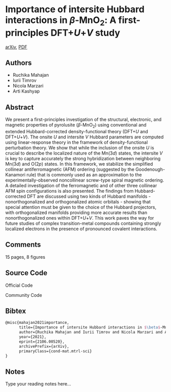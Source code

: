 
# Importance of intersite Hubbard interactions in $β$-MnO$_2$: A first-principles DFT+$U$+$V$ study

[arXiv](https://arxiv.org/abs/2106.0520), [PDF](https://arxiv.org/pdf/2106.0520.pdf)

## Authors

- Ruchika Mahajan
- Iurii Timrov
- Nicola Marzari
- Arti Kashyap

## Abstract

We present a first-principles investigation of the structural, electronic, and magnetic properties of pyrolusite ($\beta$-MnO$_2$) using conventional and extended Hubbard-corrected density-functional theory (DFT+$U$ and DFT+$U$+$V$). The onsite $U$ and intersite $V$ Hubbard parameters are computed using linear-response theory in the framework of density-functional perturbation theory. We show that while the inclusion of the onsite $U$ is crucial to describe the localized nature of the Mn($3d$) states, the intersite $V$ is key to capture accurately the strong hybridization between neighboring Mn($3d$) and O($2p$) states. In this framework, we stabilize the simplified collinear antiferromagnetic (AFM) ordering (suggested by the Goodenough-Kanamori rule) that is commonly used as an approximation to the experimentally-observed noncollinear screw-type spiral magnetic ordering. A detailed investigation of the ferromagnetic and of other three collinear AFM spin configurations is also presented. The findings from Hubbard-corrected DFT are discussed using two kinds of Hubbard manifolds - nonorthogonalized and orthogonalized atomic orbitals - showing that special attention must be given to the choice of the Hubbard projectors, with orthogonalized manifolds providing more accurate results than nonorthogonalized ones within DFT+$U$+$V$. This work paves the way for future studies of complex transition-metal compounds containing strongly localized electrons in the presence of pronounced covalent interactions.

## Comments

15 pages, 8 figures

## Source Code

Official Code



Community Code



## Bibtex

```tex
@misc{mahajan2021importance,
      title={Importance of intersite Hubbard interactions in $\beta$-MnO$_2$: A first-principles DFT+$U$+$V$ study}, 
      author={Ruchika Mahajan and Iurii Timrov and Nicola Marzari and Arti Kashyap},
      year={2021},
      eprint={2106.00520},
      archivePrefix={arXiv},
      primaryClass={cond-mat.mtrl-sci}
}
```

## Notes

Type your reading notes here...

